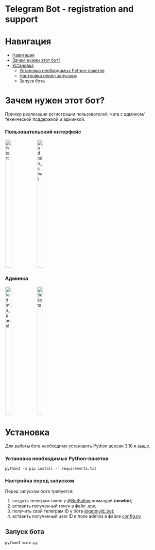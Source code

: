 # Telegram Bot - registration and support

# Навигация

- [Навигация](#навигация)
- [Зачем нужен этот бот?](#зачем-нужен-этот-бот)
- [Установка](#установка)
     - [Установка необходимых Python-пакетов](#установка-необходимых-python-пакетов)
     - [Настройка перед запуском](#настройка-перед-запуском)
     - [Запуск бота](#запуск-бота)

# Зачем нужен этот бот?

Пример реализации регистрации пользователей, чата с админом/технической поддержкой и админкой.

### Пользовательский интерфейс

<img src="DOCS/start.gif" width="20%" height="420" alt="/start"/> <img src="DOCS/admin_chat.gif" width="20%" height="420" alt="admin_chat"/>

### Админка

<img src="DOCS/reg.gif" width="20%" height="420" alt="/admin_panel"/> <img src="DOCS/tickets.gif" width="20%" height="420" alt="tickets"/>


# Установка

Для работы бота необходимо установить [Python версии 3.10 и выше](https://www.python.org/downloads/).

### Установка необходимых Python-пакетов

    python3 -m pip install -r requirements.txt

### Настройка перед запуском

Перед запуском бота требуется:

1) создать телеграм токен у [@BotFather](https://t.me/BotFather) командой <b>/newbot</b>;
2) вставить полученный токен в файл [.env](.env);
3) получить свой телеграм ID у бота [@getmyid_bot](https://t.me/getmyid_bot);
4) вставить полученный user ID в поле admins в файле [config.py](lib/config.py)

## Запуск бота

    python3 main.py
